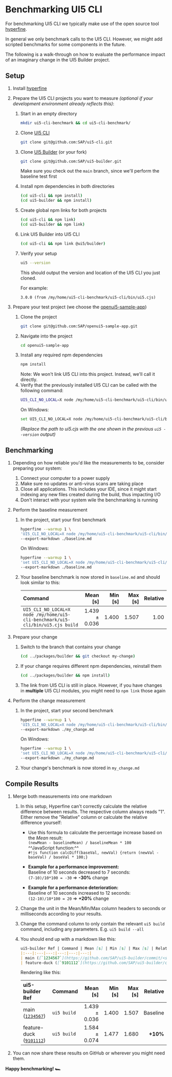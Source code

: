 # Benchmarking UI5 CLI

For benchmarking UI5 CLI we typically make use of the open source tool [hyperfine](https://github.com/sharkdp/hyperfine).

In general we only benchmark calls to the UI5 CLI. However, we might add scripted benchmarks for some components in the future.

The following is a walk-through on how to evaluate the performance impact of an imaginary change in the UI5 Builder project.

## Setup

1. Install [hyperfine](https://github.com/sharkdp/hyperfine#installation)
1. Prepare the UI5 CLI projects you want to measure *(optional if your development environment already reflects this)*:
    1. Start in an empty directory
        ```sh
        mkdir ui5-cli-benchmark && cd ui5-cli-benchmark/
        ```
    1. Clone [UI5 CLI](https://github.com/SAP/ui5-cli)
        ```sh
        git clone git@github.com:SAP/ui5-cli.git
        ```
    1. Clone [UI5 Builder](https://github.com/SAP/ui5-builder) (or your fork)
        ```sh
        git clone git@github.com:SAP/ui5-builder.git
        ```
        Make sure you check out the `main` branch, since we'll perform the baseline test first
    1. Install npm dependencies in both directories
        ```sh
        (cd ui5-cli && npm install)
        (cd ui5-builder && npm install)
        ```
    1. Create global npm links for both projects
        ```sh
        (cd ui5-cli && npm link)
        (cd ui5-builder && npm link)
        ```
    1. Link UI5 Builder into UI5 CLI
        ```sh
        (cd ui5-cli && npm link @ui5/builder)
        ```
    1. Verify your setup
        ```sh
        ui5 --version
        ```
        This should output the version and location of the UI5 CLI you just cloned.

        For example:
        ```
        3.0.0 (from /my/home/ui5-cli-benchmark/ui5-cli/bin/ui5.cjs)
        ```

1. Prepare your test project (we choose the [openui5-sample-app](https://github.com/SAP/openui5-sample-app))
    1. Clone the project
        ```sh
        git clone git@github.com:SAP/openui5-sample-app.git
        ```
    1. Navigate into the project
        ```sh
        cd openui5-sample-app
        ```
    1. Install any required npm dependencies
        ```sh
        npm install
        ```
        Note: We won't link UI5 CLI into this project. Instead, we'll call it directly.
    1. Verify that the previously installed UI5 CLI can be called with the following command:
        ```sh
        UI5_CLI_NO_LOCAL=X node /my/home/ui5-cli-benchmark/ui5-cli/bin/ui5.cjs --version
        ```
        On Windows:
        ```sh
        set UI5_CLI_NO_LOCAL=X node /my/home/ui5-cli-benchmark/ui5-cli/bin/ui5.cjs --version
        ```
        *(Replace the path to ui5.cjs with the one shown in the previous `ui5 --version` output)*

## Benchmarking

1. Depending on how reliable you'd like the measurements to be, consider preparing your system:
    1. Connect your computer to a power supply
    1. Make sure no updates or anti-virus scans are taking place
    1. Close all applications. This includes your IDE, since it might start indexing any new files created during the build, thus impacting I/O
    1. Don't interact with your system wile the benchmarking is running

1. Perform the baseline measurement
    1. In the project, start your first benchmark
        ```sh
        hyperfine --warmup 1 \
        'UI5_CLI_NO_LOCAL=X node /my/home/ui5-cli-benchmark/ui5-cli/bin/ui5.cjs build' \
        --export-markdown ./baseline.md
        ```
        On Windows:
        ```sh
        hyperfine --warmup 1 \
        'set UI5_CLI_NO_LOCAL=X node /my/home/ui5-cli-benchmark/ui5-cli/bin/ui5.cjs build' \
        --export-markdown ./baseline.md
        ```
    1. Your baseline benchmark is now stored in `baseline.md` and should look similar to this:

        | Command | Mean [s] | Min [s] | Max [s] | Relative |
        |:---|---:|---:|---:|---:|
        | `UI5_CLI_NO_LOCAL=X node /my/home/ui5-cli-benchmark/ui5-cli/bin/ui5.cjs build` | 1.439 ± 0.036 | 1.400 | 1.507 | 1.00 |

1. Prepare your change
    1. Switch to the branch that contains your change
        ```sh
        (cd ../packages/builder && git checkout my-change)
        ```
    1. If your change requires different npm dependencies, reinstall them
        ```sh
        (cd ../packages/builder && npm install)
        ```
    1. The link from UI5 CLI is still in place. However, if you have changes in **multiple** UI5 CLI modules, you might need to `npm link` those again

1. Perform the change measurement
    1. In the project, start your second benchmark
        ```sh
        hyperfine --warmup 1 \
        'UI5_CLI_NO_LOCAL=X node /my/home/ui5-cli-benchmark/ui5-cli/bin/ui5.cjs build' \
        --export-markdown ./my_change.md
        ```
        On Windows:
        ```sh
        hyperfine --warmup 1 \
        'set UI5_CLI_NO_LOCAL=X node /my/home/ui5-cli-benchmark/ui5-cli/bin/ui5.cjs build' \
        --export-markdown ./my_change.md
        ```
    1. Your change's benchmark is now stored in `my_change.md`

## Compile Results

1. Merge both measurements into one markdown
    1. In this setup, Hyperfine can't correctly calculate the relative difference between results. The respective column always reads "1". Either remove the "Relative" column or calculate the relative difference yourself:  
        * Use this formula to calculate the percentage increase based on the *Mean* result:  
            `(newMean - baselineMean) / baselineMean * 100`  
           ^^JavaScript function:^^  
            `#!js function calcDiff(baseVal, newVal) {return (newVal - baseVal) / baseVal * 100;}`

        * **Example for a performance improvement:**  
            Baseline of 10 seconds decreased to 7 seconds:  
            `(7-10)/10*100 = -30` => **-30%** change

        * **Example for a performance deterioration:**  
            Baseline of 10 seconds increased to 12 seconds:    
            `(12-10)/10*100 = 20` => **+20%** change

    1. Change the unit in the Mean/Min/Max column headers to seconds or milliseconds according to your results.
    1. Change the command column to only contain the relevant `ui5 build` command, including any parameters. E.g. `ui5 build --all`
    1. You should end up with a markdown like this:
        ```md
        ui5-builder Ref | Command | Mean [s] | Min [s] | Max [s] | Relative
        |:---|:---|---:|---:|---:|---:|
        | main ([`1234567`](https://github.com/SAP/ui5-builder/commit/<sha>)) | `ui5 build` | 1.439 ± 0.036 | 1.400 | 1.507 | Baseline |
        | feature-duck ([`9101112`](https://github.com/SAP/ui5-builder/commit/<sha>)) | `ui5 build` | 1.584 ± 0.074 | 1.477 | 1.680 | **+10%** |
        ```
        Rendering like this:

        | ui5-builder Ref | Command | Mean [s] | Min [s] | Max [s] | Relative |
        |:---|:---|---:|---:|---:|---:|
        | main ([`1234567`](https://github.com/SAP/ui5-builder/commit/<sha>)) | `ui5 build` | 1.439 ± 0.036 | 1.400 | 1.507 | Baseline |
        | feature-duck ([`9101112`](https://github.com/SAP/ui5-builder/commit/<sha>)) | `ui5 build` | 1.584 ± 0.074 | 1.477 | 1.680 | **+10%** |

1. You can now share these results on GitHub or wherever you might need them.

**Happy benchmarking! 🏎**

